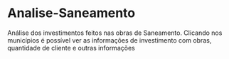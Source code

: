 # Analise-Saneamento
Análise dos investimentos feitos nas obras de Saneamento.
Clicando nos municípios é possível ver as informações de investimento com obras, quantidade de cliente e outras informações

